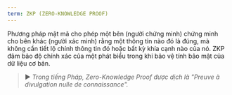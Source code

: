 ```yaml
---
term: ZKP (ZERO-KNOWLEDGE PROOF)
---
```


Phương pháp mật mã cho phép một bên (người chứng minh) chứng minh cho bên khác (người xác minh) rằng một thông tin nào đó là đúng, mà không cần tiết lộ chính thông tin đó hoặc bất kỳ khía cạnh nào của nó. ZKP đảm bảo độ chính xác của một phát biểu trong khi bảo vệ tính bảo mật của dữ liệu cơ bản.

> ► *Trong tiếng Pháp, Zero-Knowledge Proof được dịch là "Preuve à divulgation nulle de connaissance".*